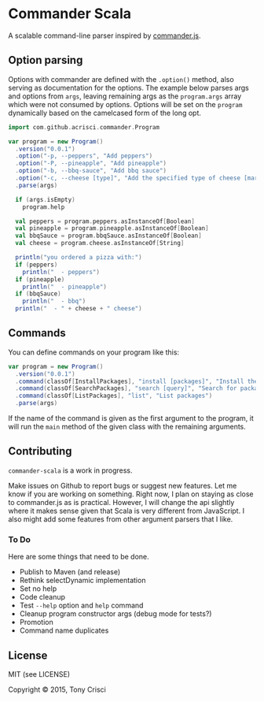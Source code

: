 # Commander Scala

A scalable command-line parser inspired by [commander.js](https://github.com/tj/commander.js).

## Option parsing

 Options with commander are defined with the `.option()` method, also serving as documentation for the options. The example below parses args and options from `args`, leaving remaining args as the `program.args` array which were not consumed by options. Options will be set on the `program` dynamically based on the camelcased form of the long opt.

```scala
import com.github.acrisci.commander.Program

var program = new Program()
  .version("0.0.1")
  .option("-p, --peppers", "Add peppers")
  .option("-P, --pineapple", "Add pineapple")
  .option("-b, --bbq-sauce", "Add bbq sauce")
  .option("-c, --cheese [type]", "Add the specified type of cheese [marble]", default="marble")
  .parse(args)

  if (args.isEmpty)
    program.help

  val peppers = program.peppers.asInstanceOf[Boolean]
  val pineapple = program.pineapple.asInstanceOf[Boolean]
  val bbqSauce = program.bbqSauce.asInstanceOf[Boolean]
  val cheese = program.cheese.asInstanceOf[String]

  println("you ordered a pizza with:")
  if (peppers)
    println("  - peppers")
  if (pineapple)
    println("  - pineapple")
  if (bbqSauce)
    println("  - bbq")
  println("  - " + cheese + " cheese")
```

## Commands

You can define commands on your program like this:

```scala
var program = new Program()
  .version("0.0.1")
  .command(classOf[InstallPackages], "install [packages]", "Install the given packages")
  .command(classOf[SearchPackages], "search [query]", "Search for packages")
  .command(classOf[ListPackages], "list", "List packages")
  .parse(args)
```

If the name of the command is given as the first argument to the program, it will run the `main` method of the given class with the remaining arguments.

## Contributing

`commander-scala` is a work in progress.

Make issues on Github to report bugs or suggest new features. Let me know if you are working on something. Right now, I plan on staying as close to commander.js as is practical. However, I will change the api slightly where it makes sense given that Scala is very different from JavaScript. I also might add some features from other argument parsers that I like.

### To Do

Here are some things that need to be done.

* Publish to Maven (and release)
* Rethink selectDynamic implementation
* Set no help
* Code cleanup
* Test `--help` option and `help` command
* Cleanup program constructor args (debug mode for tests?)
* Promotion
* Command name duplicates

## License

MIT (see LICENSE)

Copyright © 2015, Tony Crisci
